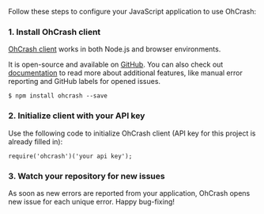 Follow these steps to configure your JavaScript application to use OhCrash:

### 1. Install OhCrash client

[OhCrash client](https://github.com/vdemedes/ohcrash) works in both Node.js and browser environments.

It is open-source and available on <a href="https://github.com/vdemedes/ohcrash">GitHub</a>.
You can also check out [documentation](/docs) to read more about additional features,
like manual error reporting and GitHub labels for opened issues.

```
$ npm install ohcrash --save
```

### 2. Initialize client with your API key

Use the following code to initialize OhCrash client (API key for this project is already filled in):

```
require('ohcrash')('your api key');
```

### 3. Watch your repository for new issues

As soon as new errors are reported from your application, OhCrash opens new issue for each unique error.
Happy bug-fixing!
